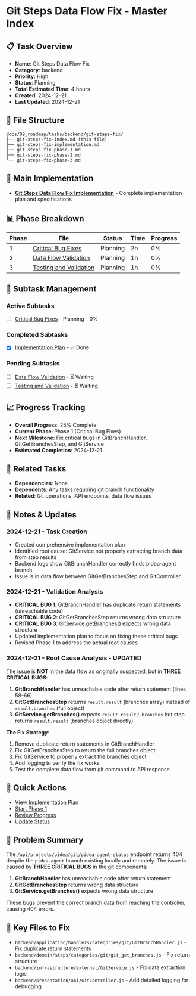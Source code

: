 # Git Steps Data Flow Fix - Master Index

## 📋 Task Overview
- **Name**: Git Steps Data Flow Fix
- **Category**: backend
- **Priority**: High
- **Status**: Planning
- **Total Estimated Time**: 4 hours
- **Created**: 2024-12-21
- **Last Updated**: 2024-12-21

## 📁 File Structure
```
docs/09_roadmap/tasks/backend/git-steps-fix/
├── git-steps-fix-index.md (this file)
├── git-steps-fix-implementation.md
├── git-steps-fix-phase-1.md
├── git-steps-fix-phase-2.md
└── git-steps-fix-phase-3.md
```

## 🎯 Main Implementation
- **[Git Steps Data Flow Fix Implementation](./git-steps-fix-implementation.md)** - Complete implementation plan and specifications

## 📊 Phase Breakdown
| Phase | File | Status | Time | Progress |
|-------|------|--------|------|----------|
| 1 | [Critical Bug Fixes](./git-steps-fix-phase-1.md) | Planning | 2h | 0% |
| 2 | [Data Flow Validation](./git-steps-fix-phase-2.md) | Planning | 1h | 0% |
| 3 | [Testing and Validation](./git-steps-fix-phase-3.md) | Planning | 1h | 0% |

## 🔄 Subtask Management
### Active Subtasks
- [ ] [Critical Bug Fixes](./git-steps-fix-phase-1.md) - Planning - 0%

### Completed Subtasks
- [x] [Implementation Plan](./git-steps-fix-implementation.md) - ✅ Done

### Pending Subtasks
- [ ] [Data Flow Validation](./git-steps-fix-phase-2.md) - ⏳ Waiting
- [ ] [Testing and Validation](./git-steps-fix-phase-3.md) - ⏳ Waiting

## 📈 Progress Tracking
- **Overall Progress**: 25% Complete
- **Current Phase**: Phase 1 (Critical Bug Fixes)
- **Next Milestone**: Fix critical bugs in GitBranchHandler, GitGetBranchesStep, and GitService
- **Estimated Completion**: 2024-12-21

## 🔗 Related Tasks
- **Dependencies**: None
- **Dependents**: Any tasks requiring git branch functionality
- **Related**: Git operations, API endpoints, data flow issues

## 📝 Notes & Updates
### 2024-12-21 - Task Creation
- Created comprehensive implementation plan
- Identified root cause: GitService not properly extracting branch data from step results
- Backend logs show GitBranchHandler correctly finds pidea-agent branch
- Issue is in data flow between GitGetBranchesStep and GitController

### 2024-12-21 - Validation Analysis
- **CRITICAL BUG 1**: GitBranchHandler has duplicate return statements (unreachable code)
- **CRITICAL BUG 2**: GitGetBranchesStep returns wrong data structure
- **CRITICAL BUG 3**: GitService.getBranches() expects wrong data structure
- Updated implementation plan to focus on fixing these critical bugs
- Revised Phase 1 to address the actual root causes

### 2024-12-21 - Root Cause Analysis - UPDATED
The issue is **NOT** in the data flow as originally suspected, but in **THREE CRITICAL BUGS**:

1. **GitBranchHandler** has unreachable code after return statement (lines 58-66)
2. **GitGetBranchesStep** returns `result.result` (branches array) instead of `result.branches` (full object)
3. **GitService.getBranches()** expects `result.result?.branches` but step returns `result.result` (branches object directly)

**The Fix Strategy**:
1. Remove duplicate return statements in GitBranchHandler
2. Fix GitGetBranchesStep to return the full branches object
3. Fix GitService to properly extract the branches object
4. Add logging to verify the fix works
5. Test the complete data flow from git command to API response

## 🚀 Quick Actions
- [View Implementation Plan](./git-steps-fix-implementation.md)
- [Start Phase 1](./git-steps-fix-phase-1.md)
- [Review Progress](#progress-tracking)
- [Update Status](#notes--updates)

## 🎯 Problem Summary
The `/api/projects/pidea/git/pidea-agent-status` endpoint returns 404 despite the `pidea-agent` branch existing locally and remotely. The issue is caused by **THREE CRITICAL BUGS** in the git components:

1. **GitBranchHandler** has unreachable code after return statement
2. **GitGetBranchesStep** returns wrong data structure
3. **GitService.getBranches()** expects wrong data structure

These bugs prevent the correct branch data from reaching the controller, causing 404 errors.

## 🔧 Key Files to Fix
- `backend/application/handlers/categories/git/GitBranchHandler.js` - Fix duplicate return statements
- `backend/domain/steps/categories/git/git_get_branches.js` - Fix return structure
- `backend/infrastructure/external/GitService.js` - Fix data extraction logic
- `backend/presentation/api/GitController.js` - Add detailed logging for debugging 